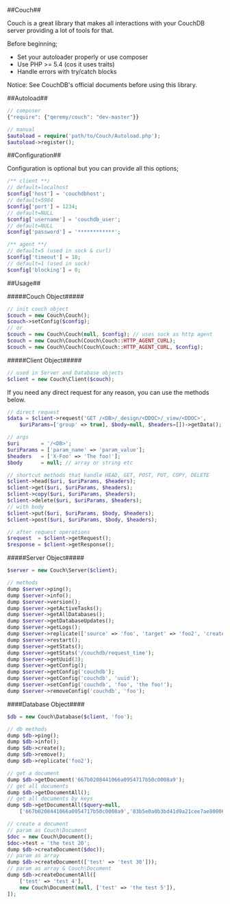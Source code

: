 ##Couch##

Couch is a great library that makes all interactions with your CouchDB server providing a lot of tools for that.

Before beginning;

- Set your autoloader properly or use composer
- Use PHP >= 5.4 (cos it uses traits)
- Handle errors with try/catch blocks

Notice: See CouchDB's official documents before using this library.

##Autoload##

```php
// composer
{"require": {"qeremy/couch": "dev-master"}}

// manual
$autoload = require('path/to/Couch/Autoload.php');
$autoload->register();
```

##Configuration##

Configuration is optional but you can provide all this options;

```php
/** client **/
// default=localhost
$config['host'] = 'couchdbhost';
// default=5984
$config['port'] = 1234;
// default=NULL
$config['username'] = 'couchdb_user';
// default=NULL
$config['password'] = '************';

/** agent **/
// default=5 (used in sock & curl)
$config['timeout'] = 10;
// default=1 (used in sock)
$config['blocking'] = 0;
```

##Usage##

#####Couch Object#####
```php
// init couch object
$couch = new Couch\Couch();
$couch->setConfig($config);
// or
$couch = new Couch\Couch(null, $config); // uses sock as http agent
$couch = new Couch\Couch(Couch\Couch::HTTP_AGENT_CURL);
$couch = new Couch\Couch(Couch\Couch::HTTP_AGENT_CURL, $config);
```

#####Client Object#####
```php
// used in Server and Database objects
$client = new Couch\Client($couch);
```

If you need any direct request for any reason, you can use the methods below.

```php
// direct request
$data = $client->request('GET /<DB>/_design/<DDOC>/_view/<DDOC>',
    $uriParams=['group' => true], $body=null, $headers=[])->getData();

// args
$uri       = '/<DB>';
$uriParams = ['param_name' => 'param_value'];
$headers   = ['X-Foo' => 'The foo!'];
$body      = null; // array or string etc

// shortcut methods that handle HEAD, GET, POST, PUT, COPY, DELETE
$client->head($uri, $uriParams, $headers);
$client->get($uri, $uriParams, $headers);
$client->copy($uri, $uriParams, $headers);
$client->delete($uri, $uriParams, $headers);
// with body
$client->put($uri, $uriParams, $body, $headers);
$client->post($uri, $uriParams, $body, $headers);

// after request operations
$request  = $client->getRequest();
$response = $client->getResponse();
```

#####Server Object#####
```php
$server = new Couch\Server($client);

// methods
dump $server->ping();
dump $server->info();
dump $server->version();
dump $server->getActiveTasks();
dump $server->getAllDatabases();
dump $server->getDatabaseUpdates();
dump $server->getLogs();
dump $server->replicate(['source' => 'foo', 'target' => 'foo2', 'create_target' => true]);
dump $server->restart();
dump $server->getStats();
dump $server->getStats('/couchdb/request_time');
dump $server->getUuid(3);
dump $server->getConfig();
dump $server->getConfig('couchdb');
dump $server->getConfig('couchdb', 'uuid');
dump $server->setConfig('couchdb', 'foo', 'the foo!');
dump $server->removeConfig('couchdb', 'foo');
```

####Database Object####
```php
$db = new Couch\Database($client, 'foo');

// db methods
dump $db->ping();
dump $db->info();
dump $db->create();
dump $db->remove();
dump $db->replicate('foo2');

// get a document
dump $db->getDocument('667b0208441066a0954717b50c0008a9');
// get all documents
dump $db->getDocumentAll();
// get all documents by keys
dump $db->getDocumentAll($query=null,
    ['667b0208441066a0954717b50c0008a9','83b5e0a0b3bd41d9a21cee7ae8000615']);

// create a document
// param as Couch\Document
$doc = new Couch\Document();
$doc->test = 'the test 20';
dump $db->createDocument($doc));
// param as array
dump $db->createDocument(['test' => 'test 30']));
// param as array & Couch\Document
dump $db->createDocumentAll([
    ['test' => 'test 4'],
    new Couch\Document(null, ['test' => 'the test 5']),
]);
```
